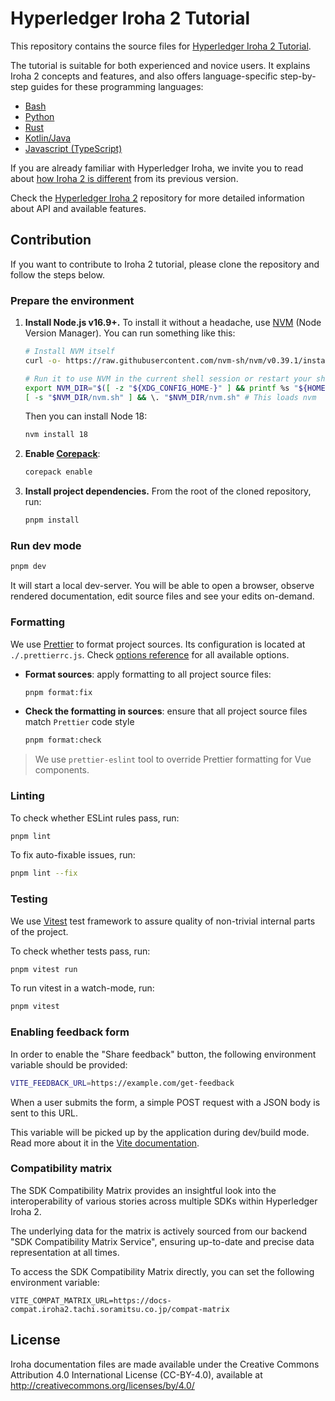 # Hyperledger Iroha 2 Tutorial

This repository contains the source files for [Hyperledger Iroha 2 Tutorial](https://hyperledger.github.io/iroha-2-docs/).

The tutorial is suitable for both experienced and novice users. It explains Iroha 2 concepts and features, and also offers language-specific step-by-step guides for these programming languages:

- [Bash](https://hyperledger.github.io/iroha-2-docs/guide/bash.html)
- [Python](https://hyperledger.github.io/iroha-2-docs/guide/python.html)
- [Rust](https://hyperledger.github.io/iroha-2-docs/guide/rust.html)
- [Kotlin/Java](https://hyperledger.github.io/iroha-2-docs/guide/kotlin-java.html)
- [Javascript (TypeScript)](https://hyperledger.github.io/iroha-2-docs/guide/javascript.html)

If you are already familiar with Hyperledger Iroha, we invite you to read about [how Iroha 2 is different](https://hyperledger.github.io/iroha-2-docs/guide/iroha-2.html) from its previous version.

Check the [Hyperledger Iroha 2](https://github.com/hyperledger/iroha/tree/iroha2-dev#hyperledger-iroha) repository for more detailed information about API and available features.

## Contribution

If you want to contribute to Iroha 2 tutorial, please clone the repository and follow the steps below.

### Prepare the environment

1. **Install Node.js v16.9+.** To install it without a headache, use [NVM](https://github.com/nvm-sh/nvm#installing-and-updating) (Node Version Manager). You can run something like this:

   ```bash
   # Install NVM itself
   curl -o- https://raw.githubusercontent.com/nvm-sh/nvm/v0.39.1/install.sh | bash

   # Run it to use NVM in the current shell session or restart your shell
   export NVM_DIR="$([ -z "${XDG_CONFIG_HOME-}" ] && printf %s "${HOME}/.nvm" || printf %s "${XDG_CONFIG_HOME}/nvm")"
   [ -s "$NVM_DIR/nvm.sh" ] && \. "$NVM_DIR/nvm.sh" # This loads nvm
   ```

   Then you can install Node 18:

   ```bash
   nvm install 18
   ```

2. **Enable [Corepack](https://github.com/nodejs/corepack)**:

   ```bash
   corepack enable
   ```

3. **Install project dependencies.** From the root of the cloned repository, run:

   ```bash
   pnpm install
   ```

### Run dev mode

```bash
pnpm dev
```

It will start a local dev-server. You will be able to open a browser, observe rendered documentation, edit source files and see your edits on-demand.

### Formatting

We use [Prettier](https://prettier.io/) to format project sources. Its configuration is located at `./.prettierrc.js`. Check [options reference](https://prettier.io/docs/en/options.html) for all available options.

- **Format sources**: apply formatting to all project source files:

  ```bash
  pnpm format:fix
  ```

- **Check the formatting in sources**: ensure that all project source files match `Prettier` code style

  ```bash
  pnpm format:check
  ```

> We use `prettier-eslint` tool to override Prettier formatting for Vue components.

### Linting

To check whether ESLint rules pass, run:

```bash
pnpm lint
```

To fix auto-fixable issues, run:

```bash
pnpm lint --fix
```

### Testing

We use [Vitest](https://vitest.dev/) test framework to assure quality of non-trivial internal parts of the project.

To check whether tests pass, run:

```bash
pnpm vitest run
```

To run vitest in a watch-mode, run:

```bash
pnpm vitest
```

### Enabling feedback form

In order to enable the "Share feedback" button, the following environment variable should be provided:

```bash
VITE_FEEDBACK_URL=https://example.com/get-feedback
```

When a user submits the form, a simple POST request with a JSON body is sent to this URL.

This variable will be picked up by the application during dev/build mode. Read more about it in the [Vite documentation](https://vitejs.dev/guide/env-and-mode.html).

### Compatibility matrix

The SDK Compatibility Matrix provides an insightful look into the interoperability of various stories across multiple SDKs within Hyperledger Iroha 2. 

The underlying data for the matrix is actively sourced from our backend "SDK Compatibility Matrix Service", ensuring up-to-date and precise data representation at all times.

To access the SDK Compatibility Matrix directly, you can set the following environment variable:
```
VITE_COMPAT_MATRIX_URL=https://docs-compat.iroha2.tachi.soramitsu.co.jp/compat-matrix
```

## License

Iroha documentation files are made available under the Creative Commons
Attribution 4.0 International License (CC-BY-4.0), available at
http://creativecommons.org/licenses/by/4.0/

